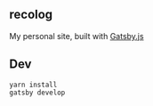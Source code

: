 ## recolog

My personal site, built with [Gatsby.js](https://www.gatsbyjs.org/)


## Dev

```
yarn install
gatsby develop
```